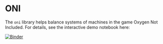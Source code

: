 # ONI

The `oni` library helps balance systems of machines in the game Oxygen Not Included. For details, see the interactive demo notebook here:

[![Binder](https://mybinder.org/badge_logo.svg)](https://mybinder.org/v2/gh/ChrisBeaumont/oni/master?filepath=doc%2FONI%20Guide.ipynb)